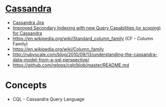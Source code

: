 # [Cassandra](http://cassandra.apache.org/)
- [Cassandra Jira](https://issues.apache.org/jira/browse/CASSANDRA-1)
- [Improved Secondary Indexing with new Query Capabilities (or scoping) for Cassandra](https://github.com/xedin/sasi)
- https://en.wikipedia.org/wiki/Standard_column_family (CF - Column Family)
- https://en.wikipedia.org/wiki/Column_family
- http://rubyscale.com/blog/2010/09/13/understanding-the-cassandra-data-model-from-a-sql-perspective/
- https://github.com/relops/cqlr/blob/master/README.md

# Concepts
- CQL - Cassandra Query Language

